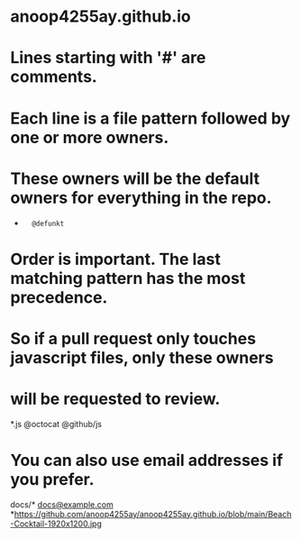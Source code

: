 # anoop4255ay.github.io
# Lines starting with '#' are comments.
# Each line is a file pattern followed by one or more owners.

# These owners will be the default owners for everything in the repo.
*       @defunkt

# Order is important. The last matching pattern has the most precedence.
# So if a pull request only touches javascript files, only these owners
# will be requested to review.
*.js    @octocat @github/js

# You can also use email addresses if you prefer.
docs/*  docs@example.com
*https://github.com/anoop4255ay/anoop4255ay.github.io/blob/main/Beach-Cocktail-1920x1200.jpg

